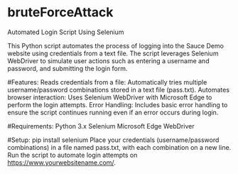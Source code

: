 # bruteForceAttack
Automated Login Script Using Selenium

This Python script automates the process of logging into the Sauce Demo website using credentials from a text file. The script leverages Selenium WebDriver to simulate user actions such as entering a username and password, and submitting the login form.

#Features:
Reads credentials from a file: Automatically tries multiple username/password combinations stored in a text file (pass.txt).
Automates browser interaction: Uses Selenium WebDriver with Microsoft Edge to perform the login attempts.
Error Handling: Includes basic error handling to ensure the script continues running even if an error occurs during login.

#Requirements:
Python 3.x
Selenium
Microsoft Edge WebDriver

#Setup:
pip install selenium
Place your credentials (username/password combinations) in a file named pass.txt, with each combination on a new line.
Run the script to automate login attempts on https://www.yourwebsitename.com/.
